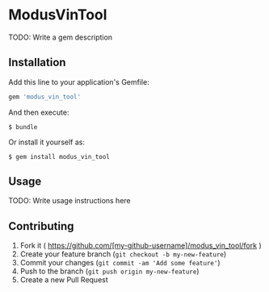 # ModusVinTool

TODO: Write a gem description

## Installation

Add this line to your application's Gemfile:

```ruby
gem 'modus_vin_tool'
```

And then execute:

    $ bundle

Or install it yourself as:

    $ gem install modus_vin_tool

## Usage

TODO: Write usage instructions here

## Contributing

1. Fork it ( https://github.com/[my-github-username]/modus_vin_tool/fork )
2. Create your feature branch (`git checkout -b my-new-feature`)
3. Commit your changes (`git commit -am 'Add some feature'`)
4. Push to the branch (`git push origin my-new-feature`)
5. Create a new Pull Request
